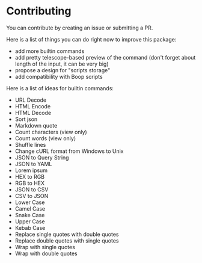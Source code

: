 # Contributing

You can contribute by creating an issue or submitting a PR.

Here is a list of things you can do right now to improve this package:

- add more builtin commands
- add pretty telescope-based preview of the command (don't forget about length of the input, it can be very big)
- propose a design for "scripts storage"
- add compatibility with Boop scripts

Here is a list of ideas for builtin commands:
- URL Decode
- HTML Encode
- HTML Decode
- Sort json
- Markdown quote
- Count characters (view only)
- Count words (view only)
- Shuffle lines
- Change cURL format from Windows to Unix
- JSON to Query String
- JSON to YAML
- Lorem ipsum
- HEX to RGB
- RGB to HEX
- JSON to CSV
- CSV to JSON
- Lower Case
- Camel Case
- Snake Case
- Upper Case
- Kebab Case
- Replace single quotes with double quotes
- Replace double quotes with single quotes
- Wrap with single quotes
- Wrap with double quotes

